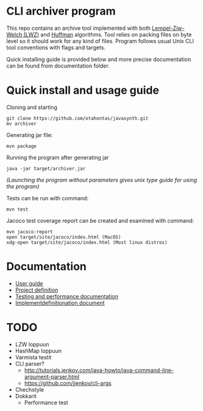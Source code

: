 # CLI archiver program

This repo contains an archive tool implemented with both [Lempel-Ziw-Welch (LWZ)](https://en.wikipedia.orga/wiki/Lempel–Ziv–Welch) and [Huffman](https://en.wikipedia.org/wiki/Huffman_coding) algorithms. Tool relies on packing files on byte level so it should work for any kind of files. Program follows usual Unix CLI tool conventions with flags and targets. 

Quick installing guide is provided below and more precise documentation can be found from documentation folder. 

# Quick install and usage guide

Cloning and starting
```
git clone https://github.com/otahontas/javasynth.git
mv archiver
```

Generating jar file:
```
mvn package
```

Running the program after generating jar
```
java -jar target/archiver.jar
```
*(Launching the program without parameters gives unix type guide for using the program)*

Tests can be run with command:
```
mvn test
```

Jacoco test coverage report can be created and examined with command:
```
mvn jacoco:report
open target/site/jacoco/index.html (MacOS)
xdg-open target/site/jacoco/index.html (Most linux distros)
```

# Documentation
- [User guide](documentation/guide.md)
- [Project definition](documentation/definition.md)
- [Testing and performance documentation](documentation/testingandperformance.md)
- [Implementdefinitionation document](documentation/implementation.md)

# TODO
- LZW loppuun
- HashMap loppuun
- Varmista testit
- CLI parser?
    - http://tutorials.jenkov.com/java-howto/java-command-line-argument-parser.html
    - https://github.com/jjenkov/cli-args
- Chechstyle
- Dokkarit
    - Performance test
